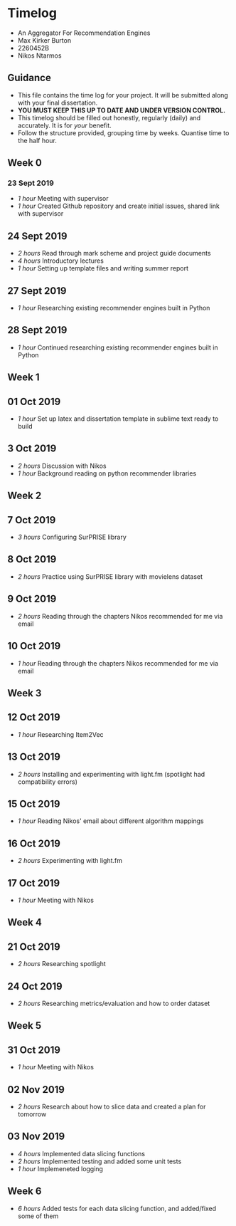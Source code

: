 # Timelog

* An Aggregator For Recommendation Engines
* Max Kirker Burton
* 2260452B
* Nikos Ntarmos

## Guidance

* This file contains the time log for your project. It will be submitted along with your final dissertation.
* **YOU MUST KEEP THIS UP TO DATE AND UNDER VERSION CONTROL.**
* This timelog should be filled out honestly, regularly (daily) and accurately. It is for *your* benefit.
* Follow the structure provided, grouping time by weeks.  Quantise time to the half hour.

## Week 0

### 23 Sept 2019

* *1 hour* Meeting with supervisor
* *1 hour* Created Github repository and create initial issues, shared link with supervisor

## 24 Sept 2019

* *2 hours* Read through mark scheme and project guide documents
* *4 hours* Introductory lectures
* *1 hour* Setting up template files and writing summer report

## 27 Sept 2019
* *1 hour* Researching existing recommender engines built in Python

## 28 Sept 2019
* *1 hour* Continued researching existing recommender engines built in Python

## Week 1

## 01 Oct 2019
* *1 hour* Set up latex and dissertation template in sublime text ready to build

## 3 Oct 2019
* *2 hours* Discussion with Nikos
* *1 hour* Background reading on python recommender libraries

## Week 2

## 7 Oct 2019
* *3 hours* Configuring SurPRISE library

## 8 Oct 2019
* *2 hours* Practice using SurPRISE library with movielens dataset

## 9 Oct 2019
* *2 hours* Reading through the chapters Nikos recommended for me via email

## 10 Oct 2019
* *1 hour* Reading through the chapters Nikos recommended for me via email

## Week 3

## 12 Oct 2019
* *1 hour* Researching Item2Vec

## 13 Oct 2019
* *2 hours* Installing and experimenting with light.fm (spotlight had compatibility errors)

## 15 Oct 2019
* *1 hour* Reading Nikos' email about different algorithm mappings

## 16 Oct 2019
* *2 hours* Experimenting with light.fm

## 17 Oct 2019
* *1 hour* Meeting with Nikos

## Week 4

## 21 Oct 2019
* *2 hours* Researching spotlight

## 24 Oct 2019
* *2 hours* Researching metrics/evaluation and how to order dataset

## Week 5

## 31 Oct 2019
* *1 hour* Meeting with Nikos

## 02 Nov 2019
* *2 hours* Research about how to slice data and created a plan for tomorrow

## 03 Nov 2019
* *4 hours* Implemented data slicing functions
* *2 hours* Implemented testing and added some unit tests
* *1 hour* Implemeneted logging

## Week 6

* *6 hours* Added tests for each data slicing function, and added/fixed some of them
